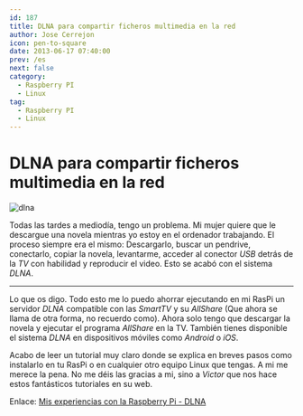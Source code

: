 ```yaml
---
id: 187
title: DLNA para compartir ficheros multimedia en la red
author: Jose Cerrejon
icon: pen-to-square
date: 2013-06-17 07:40:00
prev: /es
next: false
category:
  - Raspberry PI
  - Linux
tag:
  - Raspberry PI
  - Linux
---
```


# DLNA para compartir ficheros multimedia en la red

![dlna](/images/dlna.jpg)

Todas las tardes a mediodía, tengo un problema. Mi mujer quiere que le descargue una novela mientras yo estoy en el ordenador trabajando. El proceso siempre era el mismo: Descargarlo, buscar un pendrive, conectarlo, copiar la novela, levantarme, acceder al conector *USB* detrás de la *TV* con habilidad y reproducir el video. Esto se acabó con el sistema *DLNA*.

- - -
Lo que os digo. Todo esto me lo puedo ahorrar ejecutando en mi RasPi un servidor *DLNA* compatible con las *SmartTV* y su *AllShare* (Que ahora se llama de otra forma, no recuerdo como). Ahora solo tengo que descargar la novela y ejecutar el programa *AllShare* en la TV. También tienes disponible el sistema *DLNA* en dispositivos móviles como *Android* o *iOS*.

Acabo de leer un tutorial muy claro donde se explica en breves pasos como instalarlo en tu RasPi o en cualquier otro equipo Linux que tengas. A mi me merece la pena. No me déis las gracias a mi, sino a *Victor* que nos hace estos fantásticos tutoriales en su web.

Enlace: [Mis experiencias con la Raspberry Pi - DLNA](http://muyraspi.blogspot.com/2013/06/dlna.html)
